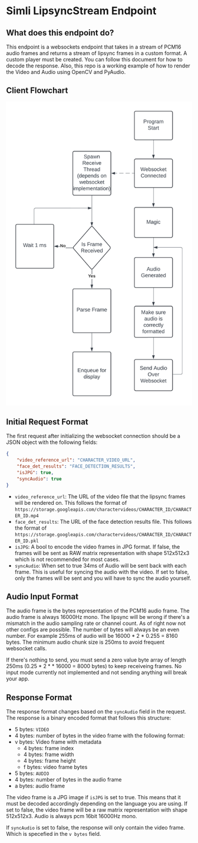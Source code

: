 # Simli LipsyncStream Endpoint

## What does this endpoint do?

This endpoint is a websockets endpoint that takes in a stream of PCM16 audio frames and returns a stream of lipsync frames in a custom format. A custom player must be created. You can follow this document for how to decode the response. Also, this repo is a working example of how to render the Video and Audio using OpenCV and PyAudio.

## Client Flowchart

![LipsyncStream.png](LipsyncStream.png)

## Initial Request Format

The first request after initializing the websocket connection should be a JSON object with the following fields:

```json
{
    "video_reference_url": "CHARACTER_VIDEO_URL",
    "face_det_results": "FACE_DETECTION_RESULTS",
    "isJPG": true,
    "syncAudio": true
}
```

- `video_reference_url`: The URL of the video file that the lipsync frames will be rendered on. This follows the format of `https://storage.googleapis.com/charactervideos/CHARACTER_ID/CHARACTER_ID.mp4`
- `face_det_results`: The URL of the face detection results file. This follows the format of `https://storage.googleapis.com/charactervideos/CHARACTER_ID/CHARACTER_ID.pkl`
- `isJPG`: A bool to encode the video frames in JPG format. If false, the frames will be sent as RAW matrix representation with shape 512x512x3 which is not recommended for most cases.
- `syncAudio`: When set to true 34ms of Audio will be sent back with each frame. This is useful for syncing the audio with the video. If set to false, only the frames will be sent and you will have to sync the audio yourself.

## Audio Input Format

The audio frame is the bytes representation of the PCM16 audio frame. The audio frame is always 16000Hz mono. The lipsync will be wrong if there's a mismatch in the audio sampling rate or channel count. As of right now not other configs are possible.
The number of bytes will always be an even number. For example 255ms of audio will be 16000 \* 2 \* 0.255 = 8160 bytes. The minimum audio chunk size is 250ms to avoid frequent websocket calls.

If there's nothing to send, you must send a zero value byte array of length 250ms \(0.25 \* 2 \* \* 16000 = 8000 bytes\) to keep receiveing frames. No input mode currently not implemented and not sending anything will break your app.

## Response Format

The response format changes based on the `syncAudio` field in the request. The response is a binary encoded format that follows this structure:

- 5 bytes: `VIDEO`
- 4 bytes: number of bytes in the video frame with the following format:
- v bytes: Video frame with metadata
  - 4 bytes: frame index
  - 4 bytes: frame width
  - 4 bytes: frame height
  - f bytes: video frame bytes
- 5 bytes: `AUDIO`
- 4 bytes: number of bytes in the audio frame
- a bytes: audio frame

The video frame is a JPG image if `isJPG` is set to true. This means that it must be decoded accordingly depending on the language you are using. If set to false, the video frame will be a raw matrix representation with shape 512x512x3.
Audio is always pcm 16bit 16000Hz mono.

If `syncAudio` is set to false, the response will only contain the video frame. Which is specefied in the `v bytes` field.
